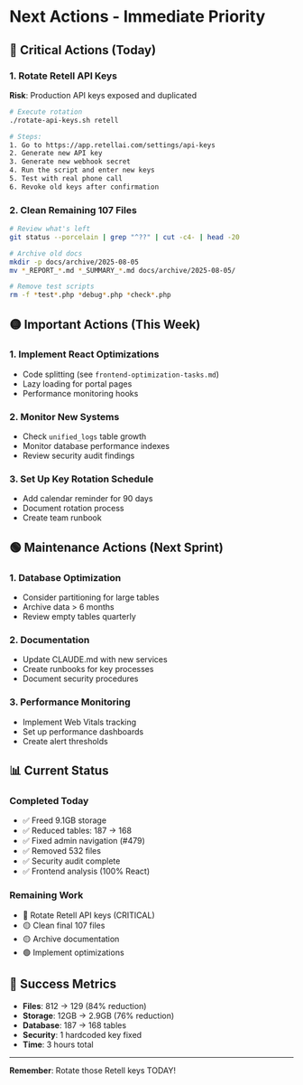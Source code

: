 # Next Actions - Immediate Priority

## 🔴 Critical Actions (Today)

### 1. Rotate Retell API Keys
**Risk**: Production API keys exposed and duplicated
```bash
# Execute rotation
./rotate-api-keys.sh retell

# Steps:
1. Go to https://app.retellai.com/settings/api-keys
2. Generate new API key
3. Generate new webhook secret
4. Run the script and enter new keys
5. Test with real phone call
6. Revoke old keys after confirmation
```

### 2. Clean Remaining 107 Files
```bash
# Review what's left
git status --porcelain | grep "^??" | cut -c4- | head -20

# Archive old docs
mkdir -p docs/archive/2025-08-05
mv *_REPORT_*.md *_SUMMARY_*.md docs/archive/2025-08-05/

# Remove test scripts
rm -f *test*.php *debug*.php *check*.php
```

## 🟡 Important Actions (This Week)

### 1. Implement React Optimizations
- Code splitting (see `frontend-optimization-tasks.md`)
- Lazy loading for portal pages
- Performance monitoring hooks

### 2. Monitor New Systems
- Check `unified_logs` table growth
- Monitor database performance indexes
- Review security audit findings

### 3. Set Up Key Rotation Schedule
- Add calendar reminder for 90 days
- Document rotation process
- Create team runbook

## 🟢 Maintenance Actions (Next Sprint)

### 1. Database Optimization
- Consider partitioning for large tables
- Archive data > 6 months
- Review empty tables quarterly

### 2. Documentation
- Update CLAUDE.md with new services
- Create runbooks for key processes
- Document security procedures

### 3. Performance Monitoring
- Implement Web Vitals tracking
- Set up performance dashboards
- Create alert thresholds

## 📊 Current Status

### Completed Today
- ✅ Freed 9.1GB storage
- ✅ Reduced tables: 187 → 168
- ✅ Fixed admin navigation (#479)
- ✅ Removed 532 files
- ✅ Security audit complete
- ✅ Frontend analysis (100% React)

### Remaining Work
- 🔴 Rotate Retell API keys (CRITICAL)
- 🟡 Clean final 107 files
- 🟡 Archive documentation
- 🟢 Implement optimizations

## 🚀 Success Metrics

- **Files**: 812 → 129 (84% reduction)
- **Storage**: 12GB → 2.9GB (76% reduction)
- **Database**: 187 → 168 tables
- **Security**: 1 hardcoded key fixed
- **Time**: 3 hours total

---

**Remember**: Rotate those Retell keys TODAY!